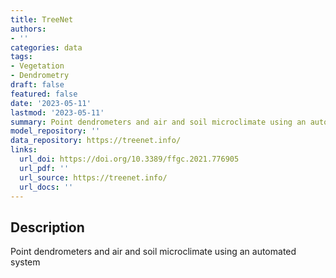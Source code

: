 ```yaml
---
title: TreeNet
authors:
- ''
categories: data
tags:
- Vegetation
- Dendrometry
draft: false
featured: false
date: '2023-05-11'
lastmod: '2023-05-11'
summary: Point dendrometers and air and soil microclimate using an automated system
model_repository: ''
data_repository: https://treenet.info/
links:
  url_doi: https://doi.org/10.3389/ffgc.2021.776905
  url_pdf: ''
  url_source: https://treenet.info/
  url_docs: ''
---
```


## Description

Point dendrometers and air and soil microclimate using an automated system

